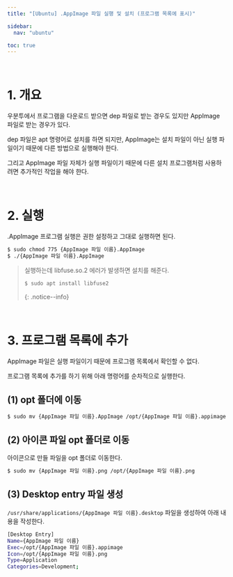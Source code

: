 ```yaml
---
title: "[Ubuntu] .AppImage 파일 실행 및 설치 (프로그램 목록에 표시)"

sidebar:
  nav: "ubuntu"

toc: true
---
```


<br/>

# 1. 개요

우분투에서 프로그램을 다운로드 받으면 dep 파일로 받는 경우도 있지만 AppImage 파일로 받는 경우가 있다.

dep 파일은 apt 명령어로 설치를 하면 되지만, AppImage는 설치 파일이 아닌 실행 파일이기 때문에 다른 방법으로 실행해야 한다.

그리고 AppImage 파일 자체가 실행 파일이기 때문에 다른 설치 프로그램처럼 사용하려면 추가적인 작업을 해야 한다.

<br/>

# 2. 실행

.AppImage 프로그램 실행은 권한 설정하고 그대로 실행하면 된다.

```bash
$ sudo chmod 775 {AppImage 파일 이름}.AppImage
$ ./{AppImage 파일 이름}.AppImage
```

> 실행하는데 libfuse.so.2 에러가 발생하면 설치를 해준다.
>
> ```bash
> $ sudo apt install libfuse2
> ```
>
> {: .notice--info}

<br/>

# 3. 프로그램 목록에 추가

AppImage 파일은 실행 파일이기 때문에 프로그램 목록에서 확인할 수 없다.

프로그램 목록에 추가를 하기 위해 아래 명령어를 순차적으로 실행한다.

## (1) opt 폴더에 이동

```bash
$ sudo mv {AppImage 파일 이름}.AppImage /opt/{AppImage 파일 이름}.appimage
```

## (2) 아이콘 파일 opt 폴더로 이동

아이콘으로 만들 파일을 opt 폴더로 이동한다.

```bash
$ sudo mv {AppImage 파일 이름}.png /opt/{AppImage 파일 이름}.png
```

## (3) Desktop entry 파일 생성

`/usr/share/applications/{AppImage 파일 이름}.desktop` 파일을 생성하여 아래 내용을 작성한다.

```bash
[Desktop Entry]
Name={AppImage 파일 이름}
Exec=/opt/{AppImage 파일 이름}.appimage
Icon=/opt/{AppImage 파일 이름}.png
Type=Application
Categories=Development;
```

<br/>
